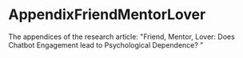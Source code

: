 # AppendixFriendMentorLover
The appendices of the research article: "Friend, Mentor, Lover: Does Chatbot Engagement lead to Psychological Dependence? "
